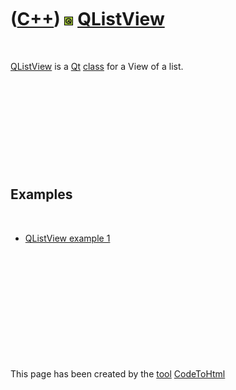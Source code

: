 
 

 

 

 

 

([C++](Cpp.md)) ![Qt](PicQt.png) [QListView](CppQListView.md)
===============================================================

 

[QListView](CppQListView.md) is a [Qt](CppQt.md) [class](CppClass.md)
for a View of a list.

 

 

 

 

 

Examples
--------

 

-   [QListView example 1](CppQListViewExample1.md)

 

 

 

 

 

 

This page has been created by the [tool](Tools.md)
[CodeToHtml](ToolCodeToHtml.md)
